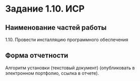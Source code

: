 # Задание 1.10. ИСР

## Наименование частей работы
1.10. Провести инсталляцию программного обеспечения

## Форма отчетности
Алгоритм установки (текстовый документ) (опубликовать в электронном портфолио, ссылка в отчете).
